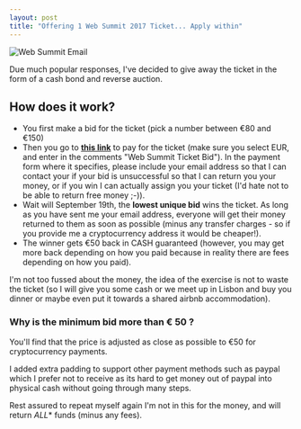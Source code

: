 ```yaml
---
layout: post
title: "Offering 1 Web Summit 2017 Ticket... Apply within"
---
```


![Web Summit Email](https://images.itinerantfoodie.com/uploads/pre-web-summit-2017/websummit-sign-praco-commercio.jpg)

Due much popular responses, I've decided to give away the ticket in the form of a cash bond and reverse auction.

## How does it work?

* You first make a bid for the ticket (pick a number between €80 and €150)
* Then you go to [**this link**](https://bn2snfmfz4.execute-api.us-east-1.amazonaws.com/1) to pay for the ticket (make sure you select EUR, and enter in the comments "Web Summit Ticket Bid"). In the payment form where it specifies, please include your email address so that I can contact your if your bid is unsuccessful so that I can return you your money, or if you win I can actually assign you your ticket (I'd hate not to be able to return free money ;-)).
* Wait will September 19th, the **lowest unique bid** wins the ticket. As long as you have sent me your email address, everyone will get their money returned to them as soon as possible (minus any transfer charges - so if you provide me a cryptocurrency address it would be cheaper!).
* The winner gets €50 back in CASH guaranteed (however, you may get more back depending on how you paid because in reality there are fees depending on how you paid).

I'm not too fussed about the money, the idea of the exercise is not to waste the ticket (so I will give you some cash or we meet up in Lisbon and buy you dinner or maybe even put it towards a shared airbnb accommodation).

### Why is the minimum bid more than € 50 ?

You'll find that the price is adjusted as close as possible to €50 for cryptocurrency payments.

I added extra padding to support other payment methods such as paypal which I prefer not to receive as its hard to get money out of paypal into physical cash without going through many steps.

Rest assured to repeat myself again I'm not in this for the money, and will return *ALL** funds (minus any fees). 
